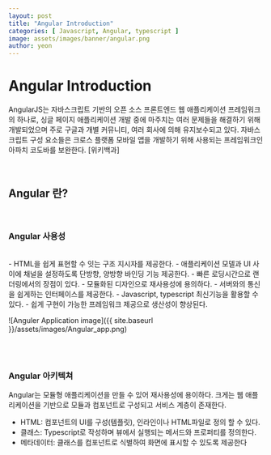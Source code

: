 ```yaml
---
layout: post
title: "Angular Introduction" 
categories: [ Javascript, Angular, typescript ]
image: assets/images/banner/angular.png
author: yeon
---
```


# Angular Introduction
AngularJS는 자바스크립트 기반의 오픈 소스 프론트엔드 웹 애플리케이션 프레임워크의 하나로, 싱글 페이지 애플리케이션 개발 중에 마주치는 여러 문제들을 해결하기 위해 개발되었으며 주로 구글과 개별 커뮤니티, 여러 회사에 의해 유지보수되고 있다. 자바스크립트 구성 요소들은 크로스 플랫폼 모바일 앱을 개발하기 위해 사용되는 프레임워크인 아파치 코도바를 보완한다. [위키백과]

<br>

## Angular 란?

<br>

### Angular 사용성
<br>
- HTML을 쉽게 표현할 수 잇는 구조 지시자를 제공한다.
- 애플리케이션 모델과 UI 사이에 채널을 설정하도록 단방향, 양방향 바인딩 기능 제공한다.
- 빠른 로딩시간으로 랜더링에서의 장점이 있다.
- 모듈화된 디자인으로 재사용성에 용의하다.
- 서버와의 통신을 쉽게하는 인터페이스를 제공한다.
- Javascript, typescript 최신기능을 활용할 수 있다.
- 쉽게 구현이 가능한 프레임워크 제공으로 생산성이 향상된다.

![Anguler Application image]({{ site.baseurl }}/assets/images/Angular_app.png)

<br><br>

### Angular 아키텍쳐
Angular는 모듈형 애플리케이션을 만들 수 있어 재사용성에 용이하다.
크게는 웹 애플리케이션을 기반으로 모듈과 컴포넌트로 구성되고 서비스 계층이 존재한다.
- HTML: 컴포넌트의 UI를 구성(템플릿), 인라인이나 HTML파일로 정의 할 수 있다.
- 클래스: Typescript로 작성하며 뷰에서 실행되는 메서드와 프로퍼티를 정의한다.
- 메타데이터: 클래스를 컴포넌트로 식별하여 화면에 표시할 수 있도록 제공한다

<br><br><br>